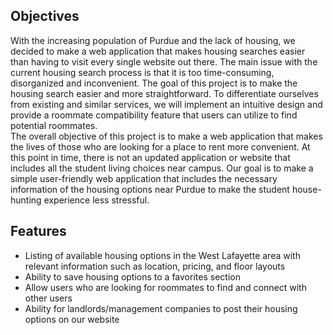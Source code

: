 ## Objectives
With the increasing population of Purdue and the lack of housing, we decided to make a web application that makes housing searches easier than having to visit every single website out there. The main issue with the current housing search process is that it is too time-consuming, disorganized and inconvenient. The goal of this project is to make the housing search easier and more straightforward. To differentiate ourselves from existing and similar services, we will implement an intuitive design and provide a roommate compatibility feature that users can utilize to find potential roommates.
<br />
The overall objective of this project is to make a web application that makes the lives of those who are looking for a place to rent more convenient. At this point in time, there is not an updated application or website that includes all the student living choices near campus. Our goal is to make a simple user-friendly web application that includes the necessary information of the housing options near Purdue to make the student house-hunting experience less stressful.
<br />
## Features
* Listing of available housing options in the West Lafayette area with relevant information such as location, pricing, and floor layouts
* Ability to save housing options to a favorites section
* Allow users who are looking for roommates to find and connect with other users
* Ability for landlords/management companies to post their housing options on our website
